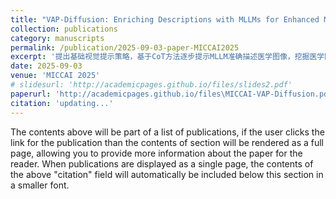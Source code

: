 ```yaml
---
title: "VAP-Diffusion: Enriching Descriptions with MLLMs for Enhanced Medical Image Generation"
collection: publications
category: manuscripts
permalink: /publication/2025-09-03-paper-MICCAI2025
excerpt: '提出基础视觉提示策略，基于CoT方法逐步提示MLLM准确描述医学图像，挖掘医学图像复杂视觉属性信息。同时提出针对扩散模型的跨模态原型注入机制，通过构造基于类别的多模态原型库，辅助扩散模型利用视觉属性提示重建图像数据分布'
date: 2025-09-03
venue: 'MICCAI 2025'
# slidesurl: 'http://academicpages.github.io/files/slides2.pdf'
paperurl: 'http://academicpages.github.io/files\MICCAI-VAP-Diffusion.pdf'
citation: 'updating...'
---
```


The contents above will be part of a list of publications, if the user clicks the link for the publication than the contents of section will be rendered as a full page, allowing you to provide more information about the paper for the reader. When publications are displayed as a single page, the contents of the above "citation" field will automatically be included below this section in a smaller font.